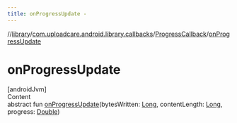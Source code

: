 ```yaml
---
title: onProgressUpdate -
---
```

//[library](../../index.md)/[com.uploadcare.android.library.callbacks](../index.md)/[ProgressCallback](index.md)/[onProgressUpdate](on-progress-update.md)



# onProgressUpdate  
[androidJvm]  
Content  
abstract fun [onProgressUpdate](on-progress-update.md)(bytesWritten: [Long](https://kotlinlang.org/api/latest/jvm/stdlib/kotlin/-long/index.html), contentLength: [Long](https://kotlinlang.org/api/latest/jvm/stdlib/kotlin/-long/index.html), progress: [Double](https://kotlinlang.org/api/latest/jvm/stdlib/kotlin/-double/index.html))  



